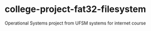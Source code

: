# college-project-fat32-filesystem
Operational Systems project from UFSM systems for internet course
